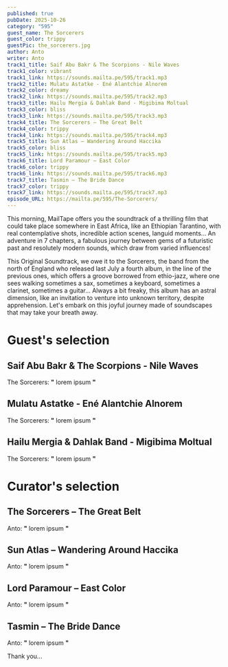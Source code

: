 ```yaml
---
published: true
pubDate: 2025-10-26
category: "595"
guest_name: The Sorcerers
guest_color: trippy
guestPic: the_sorcerers.jpg
author: Anto
writer: Anto
track1_title: Saif Abu Bakr & The Scorpions - Nile Waves
track1_color: vibrant
track1_link: https://sounds.mailta.pe/595/track1.mp3
track2_title: Mulatu Astatke - Ené Alantchie Alnorem
track2_color: dreamy
track2_link: https://sounds.mailta.pe/595/track2.mp3
track3_title: Hailu Mergia & Dahlak Band - Migibima Moltual
track3_color: bliss
track3_link: https://sounds.mailta.pe/595/track3.mp3
track4_title: The Sorcerers – The Great Belt
track4_color: trippy
track4_link: https://sounds.mailta.pe/595/track4.mp3
track5_title: Sun Atlas – Wandering Around Haccika
track5_color: bliss
track5_link: https://sounds.mailta.pe/595/track5.mp3
track6_title: Lord Paramour – East Color
track6_color: trippy
track6_link: https://sounds.mailta.pe/595/track6.mp3
track7_title: Tasmin – The Bride Dance
track7_color: trippy
track7_link: https://sounds.mailta.pe/595/track7.mp3
episode_URL: https://mailta.pe/595/The-Sorcerers/
---
```

This morning, MailTape offers you the soundtrack of a thrilling film that could take place somewhere in East Africa, like an Ethiopian Tarantino, with real contemplative shots, incredible action scenes, languid moments... An adventure in 7 chapters, a fabulous journey between gems of a futuristic past and resolutely modern sounds, which draw from varied influences!

This Original Soundtrack, we owe it to the Sorcerers, the band from the north of England who released last July a fourth album, in the line of the previous ones, which offers a groove borrowed from ethio-jazz, where one sees walking sometimes a sax, sometimes a keyboard, sometimes a clarinet, sometimes a guitar... Always a bit freaky, this album has an astral dimension, like an invitation to venture into unknown territory, despite apprehension. Let's embark on this joyful journey made of soundscapes that may take your breath away. 

# Guest's selection

## Saif Abu Bakr & The Scorpions - Nile Waves

 The Sorcerers: **"** lorem ipsum **"** 

## Mulatu Astatke - Ené Alantchie Alnorem

 The Sorcerers: **"** lorem ipsum **"** 

## Hailu Mergia & Dahlak Band - Migibima Moltual

 The Sorcerers: **"** lorem ipsum **"** 

# Curator's selection

## The Sorcerers – The Great Belt

 Anto: **"** lorem ipsum **"** 

## Sun Atlas – Wandering Around Haccika

 Anto: **"** lorem ipsum **"** 

## Lord Paramour – East Color

 Anto: **"** lorem ipsum **"** 

## Tasmin – The Bride Dance

 Anto: **"** lorem ipsum **"** 

 Thank you...
